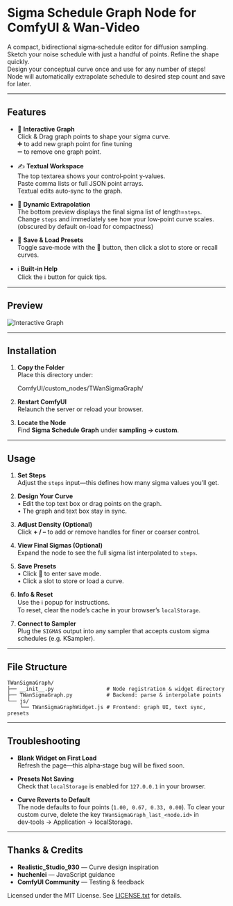 # Sigma Schedule Graph Node for ComfyUI & Wan‑Video

A compact, bidirectional sigma‐schedule editor for diffusion sampling.  
Sketch your noise schedule with just a handful of points. Refine the shape quickly.  
Design your conceptual curve once and use for any number of steps!  
Node will automatically extrapolate schedule to desired step count and save for later.  

---

## Features

- 🎨 **Interactive Graph**  
  Click & Drag graph points to shape your sigma curve.  
  ➕ to add new graph point for fine tuning   
  ➖ to remove one graph point.

- ✍️ **Textual Workspace**  
  The top textarea shows your control‑point y‑values.  
  Paste comma lists or full JSON point arrays.  
  Textual edits auto‑sync to the graph.

- 🔄 **Dynamic Extrapolation**  
  The bottom preview displays the final sigma list of length=`steps`.   
  Change `steps` and immediately see how your low‑point curve scales.  
  (obscured by default on-load for compactness) 

- 💾 **Save & Load Presets**  
  Toggle save‑mode with the 💾 button, then click a slot to store or recall curves.

- ℹ️ **Built‑in Help**  
  Click the ℹ️ button for quick tips.

---

## Preview

![Interactive Graph](https://github.com/user-attachments/assets/0e666fa7-b203-4233-9862-23ec066ed097)

---

## Installation

1. **Copy the Folder**  
   Place this directory under:
   
   ComfyUI/custom_nodes/TWanSigmaGraph/
   
2. **Restart ComfyUI**  
   Relaunch the server or reload your browser.

3. **Locate the Node**  
   Find **Sigma Schedule Graph** under **sampling → custom**.

---

## Usage

1. **Set Steps**  
   Adjust the `steps` input—this defines how many sigma values you’ll get.

2. **Design Your Curve**  
   • Edit the top text box or drag points on the graph.  
   • The graph and text box stay in sync.

3. **Adjust Density (Optional)**  
   Click **+ / –** to add or remove handles for finer or coarser control.

4. **View Final Sigmas (Optional)**  
   Expand the node to see the full sigma list interpolated to `steps`.

5. **Save Presets**  
   • Click 💾 to enter save mode.  
   • Click a slot to store or load a curve.

6. **Info & Reset**  
   Use the ℹ️ popup for instructions.  
   To reset, clear the node’s cache in your browser’s `localStorage`.

7. **Connect to Sampler**  
   Plug the `SIGMAS` output into any sampler that accepts custom sigma schedules (e.g. KSampler).

---

## File Structure

```
TWanSigmaGraph/
├── __init__.py                 # Node registration & widget directory
├── TWanSigmaGraph.py           # Backend: parse & interpolate points
└── js/
    └── TWanSigmaGraphWidget.js # Frontend: graph UI, text sync, presets
```

---

## Troubleshooting

- **Blank Widget on First Load**  
  Refresh the page—this alpha‑stage bug will be fixed soon.

- **Presets Not Saving**  
  Check that `localStorage` is enabled for `127.0.0.1` in your browser.

- **Curve Reverts to Default**  
  The node defaults to four points (`1.00, 0.67, 0.33, 0.00`). To clear your custom curve, delete the key `TWanSigmaGraph_last_<node.id>` in dev‑tools → Application → localStorage.

---

## Thanks & Credits

- **Realistic_Studio_930** — Curve design inspiration  
- **huchenlei** — JavaScript guidance  
- **ComfyUI Community** — Testing & feedback  

Licensed under the MIT License. See [LICENSE.txt](LICENSE.txt) for details.
```
